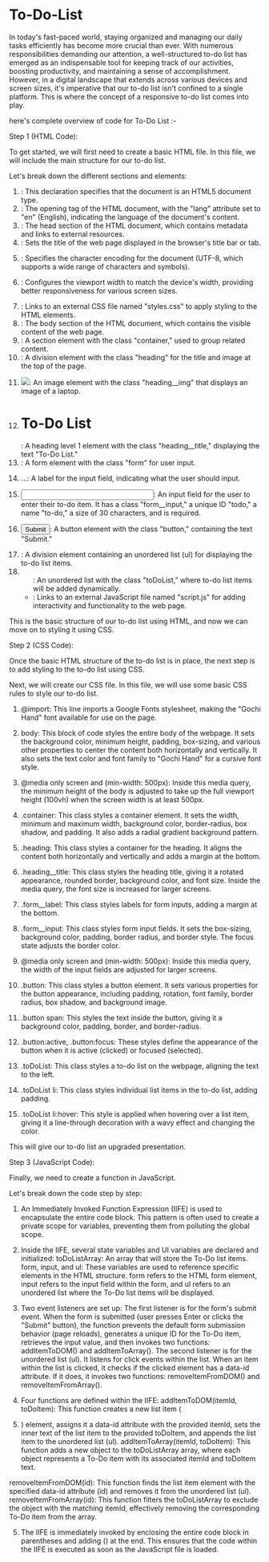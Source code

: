 # To-Do-List
In today's fast-paced world, staying organized and managing our daily tasks efficiently has become more crucial than ever. With numerous responsibilities demanding our attention, a well-structured to-do list has emerged as an indispensable tool for keeping track of our activities, boosting productivity, and maintaining a sense of accomplishment. However, in a digital landscape that extends across various devices and screen sizes, it's imperative that our to-do list isn't confined to a single platform. This is where the concept of a responsive to-do list comes into play.

here's complete overview of code for To-Do List :-

Step 1 (HTML Code):

To get started, we will first need to create a basic HTML file. In this file, we will include the main structure for our to-do list.


Let's break down the different sections and elements:


1. <!DOCTYPE html>: This declaration specifies that the document is an HTML5 document type.

2. <html lang="en">: The opening tag of the HTML document, with the "lang" attribute set to "en" (English), indicating the language of the document's content.

3. <head>: The head section of the HTML document, which contains metadata and links to external resources.

4. <title>To-Do List</title>: Sets the title of the web page displayed in the browser's title bar or tab.

5. <meta charset="UTF-8" />: Specifies the character encoding for the document (UTF-8, which supports a wide range of characters and symbols).

6. <meta name="viewport" content="width=device-width" />: Configures the viewport width to match the device's width, providing better responsiveness for various screen sizes.

7. <link rel="stylesheet" href="styles.css" />: Links to an external CSS file named "styles.css" to apply styling to the HTML elements.

8. <body>: The body section of the HTML document, which contains the visible content of the web page.

9. <section class="container">: A section element with the class "container," used to group related content.

10. <div class="heading">: A division element with the class "heading" for the title and image at the top of the page.

11. <img class="heading__img" src="...">: An image element with the class "heading__img" that displays an image of a laptop.

12. <h1 class="heading__title">To-Do List</h1>: A heading level 1 element with the class "heading__title," displaying the text "To-Do List."

13. <form class="form">: A form element with the class "form" for user input.

14. <label class="form__label" for="todo">...: A label for the input field, indicating what the user should input.

15. <input class="form__input" type="text" id="todo" name="to-do" size="30" required>: An input field for the user to enter their to-do item. It has a class "form__input," a unique ID "todo," a name "to-do," a size of 30 characters, and is required.

16. <button class="button"><span>Submit</span></button>: A button element with the class "button," containing the text "Submit."

17. <div>: A division element containing an unordered list (ul) for displaying the to-do list items.

18. <ul class="toDoList">: An unordered list with the class "toDoList," where to-do list items will be added dynamically.

19. <script src="script.js"></script>: Links to an external JavaScript file named "script.js" for adding interactivity and functionality to the web page.

This is the basic structure of our to-do list using HTML, and now we can move on to styling it using CSS.

Step 2 (CSS Code):

Once the basic HTML structure of the to-do list is in place, the next step is to add styling to the to-do list using CSS.

Next, we will create our CSS file. In this file, we will use some basic CSS rules to style our to-do list.

1. @import: This line imports a Google Fonts stylesheet, making the "Gochi Hand" font available for use on the page.

2. body: This block of code styles the entire body of the webpage. It sets the background color, minimum height, padding, box-sizing, and various other properties to center the content both horizontally and vertically. It also sets the text color and font family to "Gochi Hand" for a cursive font style.

3. @media only screen and (min-width: 500px): Inside this media query, the minimum height of the body is adjusted to take up the full viewport height (100vh) when the screen width is at least 500px.

4. .container: This class styles a container element. It sets the width, minimum and maximum width, background color, border-radius, box shadow, and padding. It also adds a radial gradient background pattern.

5. .heading: This class styles a container for the heading. It aligns the content both horizontally and vertically and adds a margin at the bottom.

6. .heading__title: This class styles the heading title, giving it a rotated appearance, rounded border, background color, and font size. Inside the media query, the font size is increased for larger screens.

7. .form__label: This class styles labels for form inputs, adding a margin at the bottom.

8. .form__input: This class styles form input fields. It sets the box-sizing, background color, padding, border radius, and border style. The focus state adjusts the border color.

9. @media only screen and (min-width: 500px): Inside this media query, the width of the input fields are adjusted for larger screens.

10. .button: This class styles a button element. It sets various properties for the button appearance, including padding, rotation, font family, border radius, box shadow, and background image.

11. .button span: This styles the text inside the button, giving it a background color, padding, border, and border-radius.

12. .button:active, .button:focus: These styles define the appearance of the button when it is active (clicked) or focused (selected).

13. .toDoList: This class styles a to-do list on the webpage, aligning the text to the left.

14. .toDoList li: This class styles individual list items in the to-do list, adding padding.

15. .toDoList li:hover: This style is applied when hovering over a list item, giving it a line-through decoration with a wavy effect and changing the color.

This will give our to-do list an upgraded presentation.

Step 3 (JavaScript Code):

Finally, we need to create a function in JavaScript.

Let's break down the code step by step:

1. An Immediately Invoked Function Expression (IIFE) is used to encapsulate the entire code block. This pattern is often used to create a private scope for variables, preventing them from polluting the global scope.

2. Inside the IIFE, several state variables and UI variables are declared and initialized:
toDoListArray: An array that will store the To-Do list items.
form, input, and ul: These variables are used to reference specific elements in the HTML structure. form refers to the HTML form element, input refers to the input field within the form, and ul refers to an unordered list where the To-Do list items will be displayed.

3. Two event listeners are set up:
The first listener is for the form's submit event. When the form is submitted (user presses Enter or clicks the "Submit" button), the function prevents the default form submission behavior (page reloads), generates a unique ID for the To-Do item, retrieves the input value, and then invokes two functions: addItemToDOM() and addItemToArray().
The second listener is for the unordered list (ul). It listens for click events within the list. When an item within the list is clicked, it checks if the clicked element has a data-id attribute. If it does, it invokes two functions: removeItemFromDOM() and removeItemFromArray().

4. Four functions are defined within the IIFE:
addItemToDOM(itemId, toDoItem): This function creates a new list item (<li>) element, assigns it a data-id attribute with the provided itemId, sets the inner text of the list item to the provided toDoItem, and appends the list item to the unordered list (ul).
addItemToArray(itemId, toDoItem): This function adds a new object to the toDoListArray array, where each object represents a To-Do item with its associated itemId and toDoItem text.

removeItemFromDOM(id): This function finds the list item element with the specified data-id attribute (id) and removes it from the unordered list (ul).
removeItemFromArray(id): This function filters the toDoListArray to exclude the object with the matching itemId, effectively removing the corresponding To-Do item from the array.

5. The IIFE is immediately invoked by enclosing the entire code block in parentheses and adding () at the end. This ensures that the code within the IIFE is executed as soon as the JavaScript file is loaded.